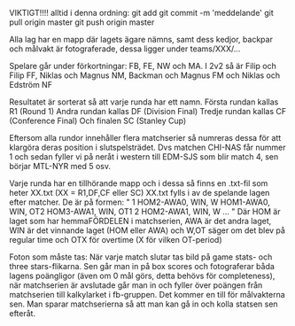 VIKTIGT!!!!
alltid i denna ordning:
git add <filename>
git commit -m 'meddelande'
git pull origin master
git push origin master

Alla lag har en mapp där lagets ägare nämns, samt dess kedjor, backpar och målvakt är fotograferade, dessa ligger under teams/XXX/...

Spelare går under förkortningar: FB, FE, NW och MA. I 2v2 så är Filip och Filip FF, Niklas och Magnus NM, Backman och Magnus FM och Niklas och Edström NF

Resultatet är sorterat så att varje runda har ett namn.
Första rundan kallas R1 (Round 1)
Andra rundan kallas DF (Division Final)
Tredje rundan kallas CF (Conference Final)
Och finalen SC (Stanley Cup)

Eftersom alla rundor innehåller flera matchserier så numreras dessa för att klargöra deras position i slutspelsträdet. Dvs matchen CHI-NAS får nummer 1 och sedan fyller vi på neråt i western till EDM-SJS som blir match 4, sen börjar MTL-NYR med 5 osv.

Varje runda har en tillhörande mapp och i dessa så finns en .txt-fil som heter XX.txt (XX = R1,DF,CF eller SC)
XX.txt fylls i av de spelande lagen efter matcher. De är på formen:
"
1
HOM2-AWA0, WIN, W
HOM1-AWA0, WIN, OT2
HOM3-AWA1, WIN, OT1
2
HOM2-AWA1, WIN, W
...
"
Där HOM är laget som har hemmaFÖRDELEN i matchserien, AWA är det andra laget, WIN är det vinnande laget (HOM eller AWA)
och W,OT säger om det blev på regular time och OTX för overtime (X för vilken OT-period)

Foton som måste tas:
När varje match slutar tas bild på game stats- och three stars-flikarna. Sen går man in på box scores och fotograferar båda lagens poängligor (även om 0 mål görs, detta behövs för completeness), när matchserien är avslutade går man in och fyller över poängen från matchserien till kalkylarket i fb-gruppen. Det kommer en till för målvakterna sen. Man sparar matchserierna så att man kan gå in och kolla statsen sen efteråt.

